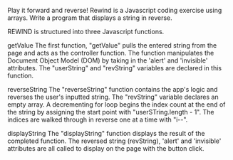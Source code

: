 Play it forward and reverse! Rewind is a Javascript coding exercise using arrays. Write a program that displays a string in reverse.

REWIND is structured into three Javascript functions.

getValue
The first function, "getValue" pulls the entered string from the page and acts as the controller function. The function manipulates the Document Object Model (DOM) by taking in the 'alert' and 'invisible' attributes. The "userString" and "revString" variables are declared in this function.

reverseString
The "reverseString" function contains the app's logic and reverses the user's inputted string. The "revString" variable declares an empty array. A decrementing for loop begins the index count at the end of the string by assigning the start point with "userSTring.length - 1". The indices are walked through in reverse one at a time with "i--".

displayString
The "displayString" function displays the result of the completed function. The reversed string (revString), 'alert' and 'invisible' attributes are all called to display on the page with the button click.
